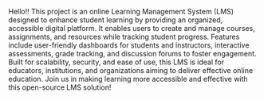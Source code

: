 Hello!! This project is an online Learning Management System (LMS) designed to enhance student learning by providing an organized, accessible digital platform. It enables users to create and manage courses, assignments, and resources while tracking student progress. Features include user-friendly dashboards for students and instructors, interactive assessments, grade tracking, and discussion forums to foster engagement. Built for scalability, security, and ease of use, this LMS is ideal for educators, institutions, and organizations aiming to deliver effective online education. Join us in making learning more accessible and effective with this open-source LMS solution!
